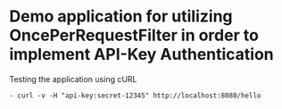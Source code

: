 
Demo application for utilizing OncePerRequestFilter in order to implement API-Key Authentication 
==========================

Testing the application using cURL

    - curl -v -H "api-key:secret-12345" http://localhost:8080/hello